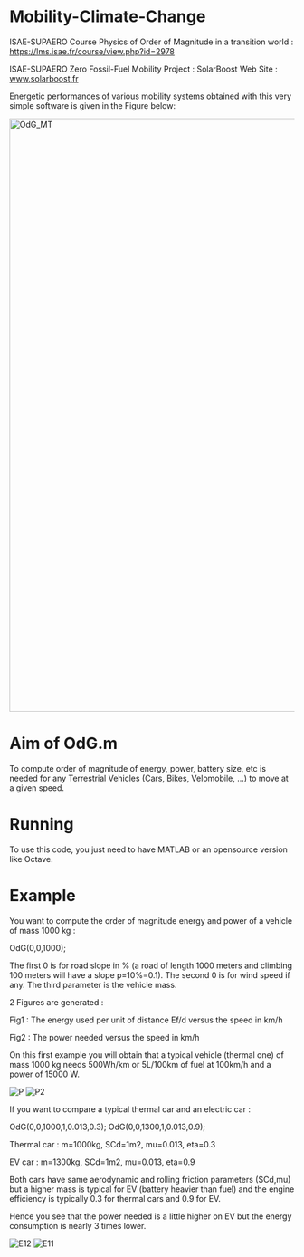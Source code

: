 
# Mobility-Climate-Change

ISAE-SUPAERO Course Physics of Order of Magnitude in a transition world : https://lms.isae.fr/course/view.php?id=2978

ISAE-SUPAERO Zero Fossil-Fuel Mobility Project : SolarBoost Web Site : www.solarboost.fr

Energetic performances of various mobility systems obtained with this very simple software is given in the Figure below:

<img width="1048" alt="OdG_MT" src="https://user-images.githubusercontent.com/18681171/115713843-bef30c80-a376-11eb-8494-61eeb8528bc5.png">

# Aim of OdG.m

To compute order of magnitude of energy, power, battery size, etc is needed for any Terrestrial Vehicles (Cars, Bikes, Velomobile, ...) to move at a given speed.

# Running

To use this code, you just need to have MATLAB or an opensource version like Octave.

# Example

You want to compute the order of magnitude energy and power of a vehicle of mass 1000 kg :

OdG(0,0,1000);

The first 0 is for road slope in % (a road of length 1000 meters and climbing 100 meters will have a slope p=10%=0.1).
The second 0 is for wind speed if any.
The third parameter is the vehicle mass.

2 Figures are generated :

Fig1 : The energy used per unit of distance Ef/d versus the speed in km/h

Fig2 : The power needed versus the speed in km/h

On this first example you will obtain that a typical vehicle (thermal one) of mass 1000 kg needs 500Wh/km or 5L/100km of fuel at 100km/h and a power of 15000 W.

![P](https://user-images.githubusercontent.com/18681171/115712458-14c6b500-a375-11eb-8f61-bcd449094c12.png)
![P2](https://user-images.githubusercontent.com/18681171/115712480-1bedc300-a375-11eb-8d27-cb92293b85c8.png)

If you want to compare a typical thermal car and an electric car :

OdG(0,0,1000,1,0.013,0.3);
OdG(0,0,1300,1,0.013,0.9);

Thermal car : m=1000kg, SCd=1m2, mu=0.013, eta=0.3

EV car      : m=1300kg, SCd=1m2, mu=0.013, eta=0.9

Both cars have same aerodynamic and rolling friction parameters (SCd,mu) but a higher mass is typical for EV (battery heavier than fuel) and the engine efficiency is typically 0.3 for thermal cars and 0.9 for EV.

Hence you see that the power needed is a little higher on EV but the energy consumption is nearly 3 times lower.

![E12](https://user-images.githubusercontent.com/18681171/115712954-b9e18d80-a375-11eb-9bbe-3122fa06c10a.png)
![E11](https://user-images.githubusercontent.com/18681171/115712967-bf3ed800-a375-11eb-9c65-5bb8c94907f5.png)
